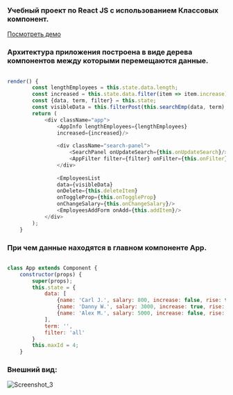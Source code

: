 ### Учебный проект по React JS с использованием **Классовых компонент**.  

[Посмотреть демо](https://employees-app.horoshere.ru/)

### Архитектура приложения построена в виде дерева компонентов между которыми перемещаются данные.  
```js

render() {
        const lengthEmployees = this.state.data.length;
        const increased = this.state.data.filter(item => item.increase).length;
        const {data, term, filter} = this.state;
        const visibleData = this.filterPost(this.searchEmp(data, term), filter);
        return (
            <div className="app">
                <AppInfo lengthEmployees={lengthEmployees}
                increased={increased}/>
    
                <div className="search-panel">
                    <SearchPanel onUpdateSearch={this.onUpdateSearch}/>
                    <AppFilter filter={filter} onFilter={this.onFilter}/>
                </div>
    
                <EmployeesList 
                data={visibleData}
                onDelete={this.deleteItem}
                onToggleProp={this.onToggleProp}
                onChangeSalary={this.onChangeSalary}/>
                <EmployeesAddForm onAdd={this.addItem}/>
            </div>
        );
    }
```  

### При чем данные находятся в главном компоненте **App**.  
```js

class App extends Component {
    constructor(props) {
        super(props);
        this.state = {
            data: [
                {name: 'Carl J.', salary: 800, increase: false, rise: true, id: 1},
                {name: 'Danny W.', salary: 3000, increase: true, rise: false, id: 2},
                {name: 'Alex M.', salary: 5000, increase: false, rise: false, id: 3}
            ],
            term: '',
            filter: 'all'
        }
        this.maxId = 4;
    }
```    
### Внешний вид:  
![Screenshot_3](https://user-images.githubusercontent.com/85732162/169035472-39c350f1-a208-4f22-afe1-e3d0de457bd1.png)
